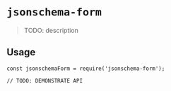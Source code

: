 # `jsonschema-form`

> TODO: description

## Usage

```
const jsonschemaForm = require('jsonschema-form');

// TODO: DEMONSTRATE API
```
